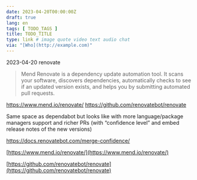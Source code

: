 ```yaml
---
date: 2023-04-20T00:00:00Z
draft: true
lang: en
tags: [ TODO_TAGS ]
title: TODO_TITLE
type: link # image quote video text audio chat
via: "[Who](http://example.com)"
---
```



2023-04-20 renovate


> Mend Renovate is a dependency update automation tool. It scans your software, discovers dependencies, automatically checks to see if an updated version exists, and helps you by submitting automated pull requests.

https://www.mend.io/renovate/
https://github.com/renovatebot/renovate

Same space as dependabot but looks like with more language/package managers support and richer PRs (with “confidence level” and embed release notes of the new versions)

https://docs.renovatebot.com/merge-confidence/

[https://www.mend.io/renovate/](https://www.mend.io/renovate/)

[https://github.com/renovatebot/renovate](https://github.com/renovatebot/renovate)

